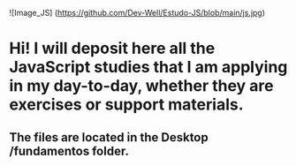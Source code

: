 ![Image_JS] (https://github.com/Dev-Well/Estudo-JS/blob/main/js.jpg)

# Hi! I will deposit here all the JavaScript studies that I am applying in my day-to-day, whether they are exercises or support materials.
## The files are located in the Desktop /fundamentos folder.

